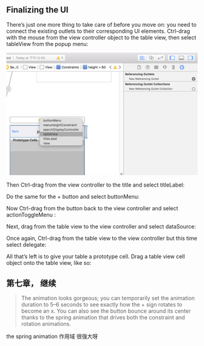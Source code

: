 
## Finalizing the UI
There’s just one more thing to take care of before you move on: you need to connect the existing outlets to their corresponding UI elements.
Ctrl-drag with the mouse from the view controller object to the table view, then select tableView from the popup menu:


<img src="https://github.com/dengV/Anima_Ray/blob/master/DescriptionImages/LayoutCtrlDragSecond.png">




Then Ctrl-drag from the view controller to the title and select titleLabel:






Do the same for the + button and select buttonMenu:






Now Ctrl-drag from the button back to the view controller and select actionToggleMenu :





Next, drag from the table view to the view controller and select dataSource:




Once again, Ctrl-drag from the table view to the view controller but this time select delegate:




All that’s left is to give your table a prototype cell. Drag a table view cell object onto the table view, like so:




## 第七章， 继续

> The animation looks gorgeous; you can temporarily set the animation duration to 5–6 seconds to see exactly how the + sign rotates to become an x. You can also see the button bounce around its center thanks to the spring animation that drives both the constraint and rotation animations.

the spring animation 作用域 很强大呀
